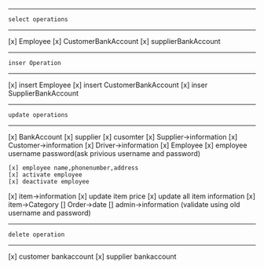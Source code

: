 -------------------------
    select operations
-------------------------
[x] Employee
[x] CustomerBankAccount
[x] supplierBankAccount

-----------------------------
    inser Operation
-----------------------------
[x] insert Employee
[x] insert CustomerBankAccount
[x] inser SupplierBankAccount

------------------------------
    update operations
------------------------------
[x] BankAccount
    [x] supplier
    [x] cusomter
[x] Supplier->information
[x] Customer->information
[x] Driver->information
[x] Employee
    [x] employee username password(ask privious username and password)

    [x] employee name,phonenumber,address
    [x] activate employee
    [x] deactivate employee
[x] item->information
    [x] update item price
    [x] update all item information
[x] item->Category
[] Order->date
[] admin->information (validate using old username and password)

------------------------------
    delete operation
------------------------------
[x] customer bankaccount
[x] supplier bankaccount




